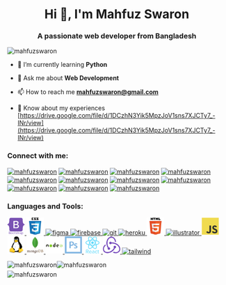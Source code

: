 <h1 align="center">Hi 👋, I'm Mahfuz Swaron</h1>
<h3 align="center">A passionate web developer from Bangladesh</h3>

<p align="left"> <img src="https://komarev.com/ghpvc/?username=mahfuzswaron&label=Profile%20views&color=0e75b6&style=flat" alt="mahfuzswaron" /> </p>

- 🌱 I’m currently learning **Python**

- 💬 Ask me about **Web Development**

- 📫 How to reach me **mahfuzswaron@gmail.com**

- 📄 Know about my experiences [https://drive.google.com/file/d/1DCzhN3Yik5MpzJoV1sns7XJCTy7_-INr/view](https://drive.google.com/file/d/1DCzhN3Yik5MpzJoV1sns7XJCTy7_-INr/view)

<h3 align="left">Connect with me:</h3>
<p align="left">
<a href="https://codepen.io/mahfuzswaron" target="blank"><img align="center" src="https://raw.githubusercontent.com/rahuldkjain/github-profile-readme-generator/master/src/images/icons/Social/codepen.svg" alt="mahfuzswaron" height="30" width="40" /></a>
<a href="https://dev.to/mahfuzswaron" target="blank"><img align="center" src="https://raw.githubusercontent.com/rahuldkjain/github-profile-readme-generator/master/src/images/icons/Social/devto.svg" alt="mahfuzswaron" height="30" width="40" /></a>
<a href="https://twitter.com/mahfuzswaron" target="blank"><img align="center" src="https://raw.githubusercontent.com/rahuldkjain/github-profile-readme-generator/master/src/images/icons/Social/twitter.svg" alt="mahfuzswaron" height="30" width="40" /></a>
<a href="https://linkedin.com/in/mahfuzswaron" target="blank"><img align="center" src="https://raw.githubusercontent.com/rahuldkjain/github-profile-readme-generator/master/src/images/icons/Social/linked-in-alt.svg" alt="mahfuzswaron" height="30" width="40" /></a>
<a href="https://codesandbox.com/mahfuzswaron" target="blank"><img align="center" src="https://raw.githubusercontent.com/rahuldkjain/github-profile-readme-generator/master/src/images/icons/Social/codesandbox.svg" alt="mahfuzswaron" height="30" width="40" /></a>
<a href="https://fb.com/mahfuzswaron" target="blank"><img align="center" src="https://raw.githubusercontent.com/rahuldkjain/github-profile-readme-generator/master/src/images/icons/Social/facebook.svg" alt="mahfuzswaron" height="30" width="40" /></a>
<a href="https://instagram.com/mahfuzswaron" target="blank"><img align="center" src="https://raw.githubusercontent.com/rahuldkjain/github-profile-readme-generator/master/src/images/icons/Social/instagram.svg" alt="mahfuzswaron" height="30" width="40" /></a>
<a href="https://dribbble.com/mahfuzswaron" target="blank"><img align="center" src="https://raw.githubusercontent.com/rahuldkjain/github-profile-readme-generator/master/src/images/icons/Social/dribbble.svg" alt="mahfuzswaron" height="30" width="40" /></a>
<a href="https://www.behance.net/mahfuzswaron" target="blank"><img align="center" src="https://raw.githubusercontent.com/rahuldkjain/github-profile-readme-generator/master/src/images/icons/Social/behance.svg" alt="mahfuzswaron" height="30" width="40" /></a>
<a href="https://www.hackerrank.com/mahfuzswaron" target="blank"><img align="center" src="https://raw.githubusercontent.com/rahuldkjain/github-profile-readme-generator/master/src/images/icons/Social/hackerrank.svg" alt="mahfuzswaron" height="30" width="40" /></a>
<a href="https://codeforces.com/profile/mahfuzswaron" target="blank"><img align="center" src="https://raw.githubusercontent.com/rahuldkjain/github-profile-readme-generator/master/src/images/icons/Social/codeforces.svg" alt="mahfuzswaron" height="30" width="40" /></a>
</p>

<h3 align="left">Languages and Tools:</h3>
<p align="left"> <a href="https://getbootstrap.com" target="_blank" rel="noreferrer"> <img src="https://raw.githubusercontent.com/devicons/devicon/master/icons/bootstrap/bootstrap-plain-wordmark.svg" alt="bootstrap" width="40" height="40"/> </a> <a href="https://www.w3schools.com/css/" target="_blank" rel="noreferrer"> <img src="https://raw.githubusercontent.com/devicons/devicon/master/icons/css3/css3-original-wordmark.svg" alt="css3" width="40" height="40"/> </a> <a href="https://www.figma.com/" target="_blank" rel="noreferrer"> <img src="https://www.vectorlogo.zone/logos/figma/figma-icon.svg" alt="figma" width="40" height="40"/> </a> <a href="https://firebase.google.com/" target="_blank" rel="noreferrer"> <img src="https://www.vectorlogo.zone/logos/firebase/firebase-icon.svg" alt="firebase" width="40" height="40"/> </a> <a href="https://git-scm.com/" target="_blank" rel="noreferrer"> <img src="https://www.vectorlogo.zone/logos/git-scm/git-scm-icon.svg" alt="git" width="40" height="40"/> </a> <a href="https://heroku.com" target="_blank" rel="noreferrer"> <img src="https://www.vectorlogo.zone/logos/heroku/heroku-icon.svg" alt="heroku" width="40" height="40"/> </a> <a href="https://www.w3.org/html/" target="_blank" rel="noreferrer"> <img src="https://raw.githubusercontent.com/devicons/devicon/master/icons/html5/html5-original-wordmark.svg" alt="html5" width="40" height="40"/> </a> <a href="https://www.adobe.com/in/products/illustrator.html" target="_blank" rel="noreferrer"> <img src="https://www.vectorlogo.zone/logos/adobe_illustrator/adobe_illustrator-icon.svg" alt="illustrator" width="40" height="40"/> </a> <a href="https://developer.mozilla.org/en-US/docs/Web/JavaScript" target="_blank" rel="noreferrer"> <img src="https://raw.githubusercontent.com/devicons/devicon/master/icons/javascript/javascript-original.svg" alt="javascript" width="40" height="40"/> </a> <a href="https://www.linux.org/" target="_blank" rel="noreferrer"> <img src="https://raw.githubusercontent.com/devicons/devicon/master/icons/linux/linux-original.svg" alt="linux" width="40" height="40"/> </a> <a href="https://www.mongodb.com/" target="_blank" rel="noreferrer"> <img src="https://raw.githubusercontent.com/devicons/devicon/master/icons/mongodb/mongodb-original-wordmark.svg" alt="mongodb" width="40" height="40"/> </a> <a href="https://nodejs.org" target="_blank" rel="noreferrer"> <img src="https://raw.githubusercontent.com/devicons/devicon/master/icons/nodejs/nodejs-original-wordmark.svg" alt="nodejs" width="40" height="40"/> </a> <a href="https://www.photoshop.com/en" target="_blank" rel="noreferrer"> <img src="https://raw.githubusercontent.com/devicons/devicon/master/icons/photoshop/photoshop-line.svg" alt="photoshop" width="40" height="40"/> </a> <a href="https://reactjs.org/" target="_blank" rel="noreferrer"> <img src="https://raw.githubusercontent.com/devicons/devicon/master/icons/react/react-original-wordmark.svg" alt="react" width="40" height="40"/> </a> <a href="https://redux.js.org" target="_blank" rel="noreferrer"> <img src="https://raw.githubusercontent.com/devicons/devicon/master/icons/redux/redux-original.svg" alt="redux" width="40" height="40"/> </a> <a href="https://tailwindcss.com/" target="_blank" rel="noreferrer"> <img src="https://www.vectorlogo.zone/logos/tailwindcss/tailwindcss-icon.svg" alt="tailwind" width="40" height="40"/> </a> </p>

<p style="margin: 5px 0" ><img align="left" src="https://github-readme-stats.vercel.app/api/top-langs?username=mahfuzswaron&show_icons=true&locale=en&layout=compact" alt="mahfuzswaron" /></p>

<p style="margin: 5px 0" >&nbsp;<img align="left" src="https://github-readme-stats.vercel.app/api?username=mahfuzswaron&show_icons=true&locale=en" alt="mahfuzswaron" /></p>

<p style="margin: 5px 0" ><img align="left" src="https://github-readme-streak-stats.herokuapp.com/?user=mahfuzswaron&" alt="mahfuzswaron" /></p>

